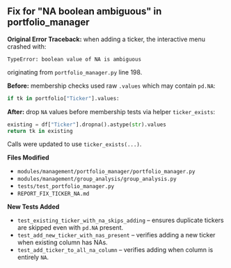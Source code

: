 ## Fix for "NA boolean ambiguous" in portfolio_manager

**Original Error Traceback:** when adding a ticker, the interactive menu crashed with:
```
TypeError: boolean value of NA is ambiguous
```
originating from `portfolio_manager.py` line 198.

**Before:** membership checks used raw `.values` which may contain `pd.NA`:
```python
if tk in portfolio["Ticker"].values:
```

**After:** drop `NA` values before membership tests via helper `ticker_exists`:
```python
existing = df["Ticker"].dropna().astype(str).values
return tk in existing
```
Calls were updated to use `ticker_exists(...)`.

**Files Modified**
- `modules/management/portfolio_manager/portfolio_manager.py`
- `modules/management/group_analysis/group_analysis.py`
- `tests/test_portfolio_manager.py`
- `REPORT_FIX_TICKER_NA.md`

**New Tests Added**
- `test_existing_ticker_with_na_skips_adding` – ensures duplicate tickers are skipped even with `pd.NA` present.
- `test_add_new_ticker_with_nas_present` – verifies adding a new ticker when existing column has NAs.
- `test_add_ticker_to_all_na_column` – verifies adding when column is entirely `NA`.
